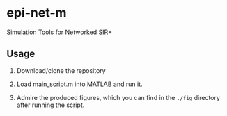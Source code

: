 # epi-net-m
Simulation Tools for Networked SIR+

## Usage

1. Download/clone the repository

2. Load main_script.m into MATLAB and run it.

3. Admire the produced figures, which you can find in the `./fig` directory after running the script.
